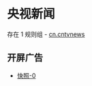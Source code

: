 # 央视新闻

存在 1 规则组 - [cn.cntvnews](/src/apps/cn.cntvnews.ts)

## 开屏广告

- [快照-0](https://i.gkd.li/import/12749208)
